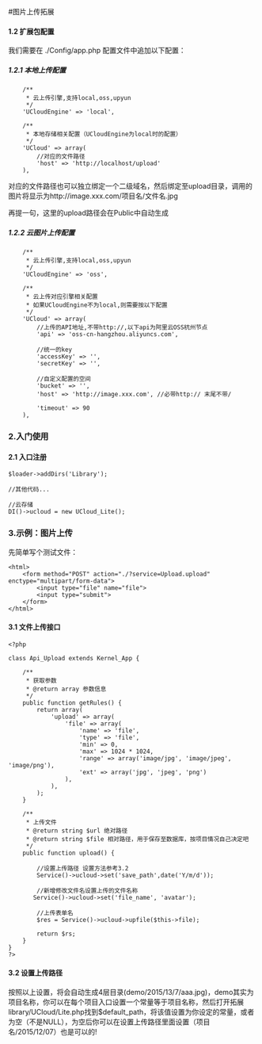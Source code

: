 #图片上传拓展
#### 1.2 扩展包配置
我们需要在 ./Config/app.php 配置文件中追加以下配置：
##### 1.2.1 本地上传配置
```
    /**
     * 云上传引擎,支持local,oss,upyun
     */
    'UCloudEngine' => 'local',

    /**
     * 本地存储相关配置（UCloudEngine为local时的配置）
     */
    'UCloud' => array(
        //对应的文件路径
        'host' => 'http://localhost/upload'
    ),
```
对应的文件路径也可以独立绑定一个二级域名，然后绑定至upload目录，调用的图片将显示为http://image.xxx.com/项目名/文件名.jpg

再提一句，这里的upload路径会在Public中自动生成

##### 1.2.2 云图片上传配置
```
    /**
     * 云上传引擎,支持local,oss,upyun
     */
    'UCloudEngine' => 'oss',

    /**
     * 云上传对应引擎相关配置
     * 如果UCloudEngine不为local,则需要按以下配置
     */
    'UCloud' => array(
    	//上传的API地址,不带http://,以下api为阿里云OSS杭州节点
    	'api' => 'oss-cn-hangzhou.aliyuncs.com',

    	//统一的key
    	'accessKey' => '',
    	'secretKey' => '',

    	//自定义配置的空间
        'bucket' => '',
        'host' => 'http://image.xxx.com', //必带http:// 末尾不带/

        'timeout' => 90
    ),
```
### 2.入门使用
#### 2.1 入口注册
```
$loader->addDirs('Library');

//其他代码...

//云存储
DI()->ucloud = new UCloud_Lite();
```

### 3.示例：图片上传
先简单写个测试文件：
```
<html>
    <form method="POST" action="./?service=Upload.upload" enctype="multipart/form-data">
        <input type="file" name="file">
        <input type="submit">
    </form>
</html>
```
#### 3.1 文件上传接口
```
<?php

class Api_Upload extends Kernel_App {

    /**
     * 获取参数
     * @return array 参数信息
     */
    public function getRules() {
        return array(
            'upload' => array(
                'file' => array(
                    'name' => 'file', 
                    'type' => 'file', 
                    'min' => 0, 
                    'max' => 1024 * 1024, 
                    'range' => array('image/jpg', 'image/jpeg', 'image/png'), 
                    'ext' => array('jpg', 'jpeg', 'png')
                ),
            ),
        );
    }

    /**
     * 上传文件
     * @return string $url 绝对路径
     * @return string $file 相对路径，用于保存至数据库，按项目情况自己决定吧
     */
    public function upload() {

        //设置上传路径 设置方法参考3.2
        Service()->ucloud->set('save_path',date('Y/m/d'));

        //新增修改文件名设置上传的文件名称
       Service()->ucloud->set('file_name', 'avatar');

        //上传表单名
        $res = Service()->ucloud->upfile($this->file);

        return $rs;
    }
}
?>
```
#### 3.2 设置上传路径
按照以上设置，将会自动生成4层目录(demo/2015/13/7/aaa.jpg)，demo其实为项目名称，你可以在每个项目入口设置一个常量等于项目名称，然后打开拓展library/UCloud/Lite.php找到$default_path，将该值设置为你设定的常量，或者为空（不是NULL），为空后你可以在设置上传路径里面设置（项目名/2015/12/07）也是可以的!